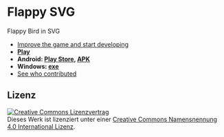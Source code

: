 Flappy SVG
==========

Flappy Bird in SVG

- [Improve the game and start developing](Contributing.md)
- **[Play](https://fossasia.github.io/flappy-svg)**
- **Android: [Play Store](https://play.google.com/store/apps/details?id=fossasia.flappysvg),  [APK](FlappySVG_Android/app-release.apk?raw=true)**
- **Windows: [exe](https://github.com/fossasia/flappy-svg/blob/master/FlappySVG_Windows/FlappySVG.exe?raw=true)**
- [See who contributed](http://fossasia.github.io/flappy-svg/credits.html)

Lizenz
------

[![Creative Commons Lizenzvertrag](https://i.creativecommons.org/l/by/4.0/88x31.png)](http://creativecommons.org/licenses/by/4.0/)  
Dieses Werk ist lizenziert unter einer [Creative Commons Namensnennung 4.0 International Lizenz](http://creativecommons.org/licenses/by/4.0/).
